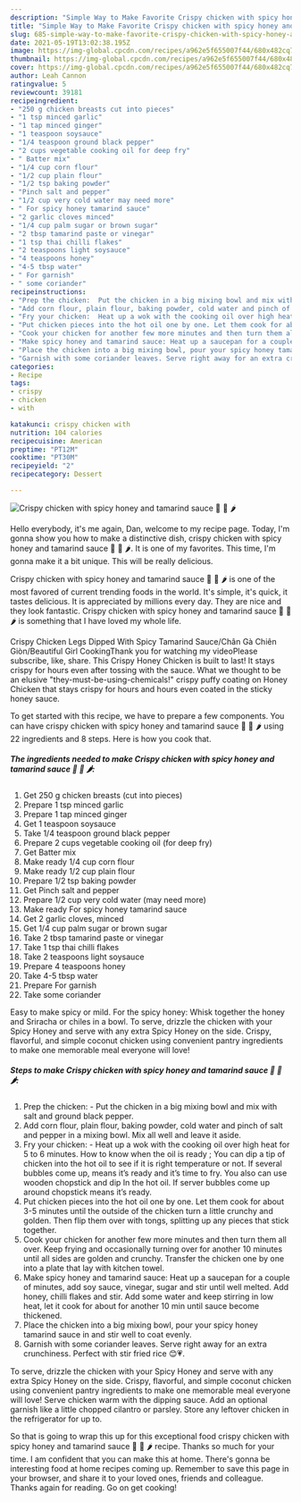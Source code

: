 ```yaml
---
description: "Simple Way to Make Favorite Crispy chicken with spicy honey and tamarind sauce 🍗 🍯 🌶"
title: "Simple Way to Make Favorite Crispy chicken with spicy honey and tamarind sauce 🍗 🍯 🌶"
slug: 685-simple-way-to-make-favorite-crispy-chicken-with-spicy-honey-and-tamarind-sauce
date: 2021-05-19T13:02:38.195Z
image: https://img-global.cpcdn.com/recipes/a962e5f655007f44/680x482cq70/crispy-chicken-with-spicy-honey-and-tamarind-sauce-recipe-main-photo.jpg
thumbnail: https://img-global.cpcdn.com/recipes/a962e5f655007f44/680x482cq70/crispy-chicken-with-spicy-honey-and-tamarind-sauce-recipe-main-photo.jpg
cover: https://img-global.cpcdn.com/recipes/a962e5f655007f44/680x482cq70/crispy-chicken-with-spicy-honey-and-tamarind-sauce-recipe-main-photo.jpg
author: Leah Cannon
ratingvalue: 5
reviewcount: 39181
recipeingredient:
- "250 g chicken breasts cut into pieces"
- "1 tsp minced garlic"
- "1 tap minced ginger"
- "1 teaspoon soysauce"
- "1/4 teaspoon ground black pepper"
- "2 cups vegetable cooking oil for deep fry"
- " Batter mix"
- "1/4 cup corn flour"
- "1/2 cup plain flour"
- "1/2 tsp baking powder"
- "Pinch salt and pepper"
- "1/2 cup very cold water may need more"
- " For spicy honey tamarind sauce"
- "2 garlic cloves minced"
- "1/4 cup palm sugar or brown sugar"
- "2 tbsp tamarind paste or vinegar"
- "1 tsp thai chilli flakes"
- "2 teaspoons light soysauce"
- "4 teaspoons honey"
- "4-5 tbsp water"
- " For garnish"
- " some coriander"
recipeinstructions:
- "Prep the chicken:  Put the chicken in a big mixing bowl and mix with salt and ground black pepper."
- "Add corn flour, plain flour, baking powder, cold water and pinch of salt and pepper in a mixing bowl. Mix all well and leave it aside."
- "Fry your chicken:  Heat up a wok with the cooking oil over high heat for 5 to 6 minutes. How to know when the oil is ready ; You can dip a tip of chicken into the hot oil to see if it is right temperature or not. If several bubbles come up, means it’s ready and it’s time to fry. You also can use wooden chopstick and dip In the hot oil. If server bubbles come up around chopstick means it’s ready."
- "Put chicken pieces into the hot oil one by one. Let them cook for about 3-5 minutes until the outside of the chicken turn a little crunchy and golden. Then flip them over with tongs, splitting up any pieces that stick together."
- "Cook your chicken for another few more minutes and then turn them all over. Keep frying and occasionally turning over for another 10 minutes until all sides are golden and crunchy. Transfer the chicken one by one into a plate that lay with kitchen towel."
- "Make spicy honey and tamarind sauce: Heat up a saucepan for a couple of minutes, add soy sauce, vinegar, sugar and stir until well melted. Add honey, chilli flakes and stir. Add some water and keep stirring in low heat, let it cook for about for another 10 min until sauce become thickened."
- "Place the chicken into a big mixing bowl, pour your spicy honey tamarind sauce in and stir well to coat evenly."
- "Garnish with some coriander leaves. Serve right away for an extra crunchiness. Perfect with stir fried rice 😊💗."
categories:
- Recipe
tags:
- crispy
- chicken
- with

katakunci: crispy chicken with 
nutrition: 104 calories
recipecuisine: American
preptime: "PT12M"
cooktime: "PT30M"
recipeyield: "2"
recipecategory: Dessert

---
```



![Crispy chicken with spicy honey and tamarind sauce 🍗 🍯 🌶](https://img-global.cpcdn.com/recipes/a962e5f655007f44/680x482cq70/crispy-chicken-with-spicy-honey-and-tamarind-sauce-recipe-main-photo.jpg)

Hello everybody, it's me again, Dan, welcome to my recipe page. Today, I'm gonna show you how to make a distinctive dish, crispy chicken with spicy honey and tamarind sauce 🍗 🍯 🌶. It is one of my favorites. This time, I'm gonna make it a bit unique. This will be really delicious.

Crispy chicken with spicy honey and tamarind sauce 🍗 🍯 🌶 is one of the most favored of current trending foods in the world. It's simple, it's quick, it tastes delicious. It is appreciated by millions every day. They are nice and they look fantastic. Crispy chicken with spicy honey and tamarind sauce 🍗 🍯 🌶 is something that I have loved my whole life.

Crispy Chicken Legs Dipped With Spicy Tamarind Sauce/Chân Gà Chiên Giòn/Beautiful Girl CookingThank you for watching my videoPlease subscribe, like, share. This Crispy Honey Chicken is built to last! It stays crispy for hours even after tossing with the sauce. What we thought to be an elusive &#34;they-must-be-using-chemicals!&#34; crispy puffy coating on Honey Chicken that stays crispy for hours and hours even coated in the sticky honey sauce.


To get started with this recipe, we have to prepare a few components. You can have crispy chicken with spicy honey and tamarind sauce 🍗 🍯 🌶 using 22 ingredients and 8 steps. Here is how you cook that.

<!--inarticleads1-->

##### The ingredients needed to make Crispy chicken with spicy honey and tamarind sauce 🍗 🍯 🌶:

1. Get 250 g chicken breasts (cut into pieces)
1. Prepare 1 tsp minced garlic
1. Prepare 1 tap minced ginger
1. Get 1 teaspoon soysauce
1. Take 1/4 teaspoon ground black pepper
1. Prepare 2 cups vegetable cooking oil (for deep fry)
1. Get  Batter mix
1. Make ready 1/4 cup corn flour
1. Make ready 1/2 cup plain flour
1. Prepare 1/2 tsp baking powder
1. Get Pinch salt and pepper
1. Prepare 1/2 cup very cold water (may need more)
1. Make ready  For spicy honey tamarind sauce
1. Get 2 garlic cloves, minced
1. Get 1/4 cup palm sugar or brown sugar
1. Take 2 tbsp tamarind paste or vinegar
1. Take 1 tsp thai chilli flakes
1. Take 2 teaspoons light soysauce
1. Prepare 4 teaspoons honey
1. Take 4-5 tbsp water
1. Prepare  For garnish
1. Take  some coriander


Easy to make spicy or mild. For the spicy honey: Whisk together the honey and Sriracha or chiles in a bowl. To serve, drizzle the chicken with your Spicy Honey and serve with any extra Spicy Honey on the side. Crispy, flavorful, and simple coconut chicken using convenient pantry ingredients to make one memorable meal everyone will love! 

<!--inarticleads2-->

##### Steps to make Crispy chicken with spicy honey and tamarind sauce 🍗 🍯 🌶:

1. Prep the chicken:  - Put the chicken in a big mixing bowl and mix with salt and ground black pepper.
1. Add corn flour, plain flour, baking powder, cold water and pinch of salt and pepper in a mixing bowl. Mix all well and leave it aside.
1. Fry your chicken:  - Heat up a wok with the cooking oil over high heat for 5 to 6 minutes. How to know when the oil is ready ; You can dip a tip of chicken into the hot oil to see if it is right temperature or not. If several bubbles come up, means it’s ready and it’s time to fry. You also can use wooden chopstick and dip In the hot oil. If server bubbles come up around chopstick means it’s ready.
1. Put chicken pieces into the hot oil one by one. Let them cook for about 3-5 minutes until the outside of the chicken turn a little crunchy and golden. Then flip them over with tongs, splitting up any pieces that stick together.
1. Cook your chicken for another few more minutes and then turn them all over. Keep frying and occasionally turning over for another 10 minutes until all sides are golden and crunchy. Transfer the chicken one by one into a plate that lay with kitchen towel.
1. Make spicy honey and tamarind sauce: Heat up a saucepan for a couple of minutes, add soy sauce, vinegar, sugar and stir until well melted. Add honey, chilli flakes and stir. Add some water and keep stirring in low heat, let it cook for about for another 10 min until sauce become thickened.
1. Place the chicken into a big mixing bowl, pour your spicy honey tamarind sauce in and stir well to coat evenly.
1. Garnish with some coriander leaves. Serve right away for an extra crunchiness. Perfect with stir fried rice 😊💗.


To serve, drizzle the chicken with your Spicy Honey and serve with any extra Spicy Honey on the side. Crispy, flavorful, and simple coconut chicken using convenient pantry ingredients to make one memorable meal everyone will love! Serve chicken warm with the dipping sauce. Add an optional garnish like a little chopped cilantro or parsley. Store any leftover chicken in the refrigerator for up to. 

So that is going to wrap this up for this exceptional food crispy chicken with spicy honey and tamarind sauce 🍗 🍯 🌶 recipe. Thanks so much for your time. I am confident that you can make this at home. There's gonna be interesting food at home recipes coming up. Remember to save this page in your browser, and share it to your loved ones, friends and colleague. Thanks again for reading. Go on get cooking!
